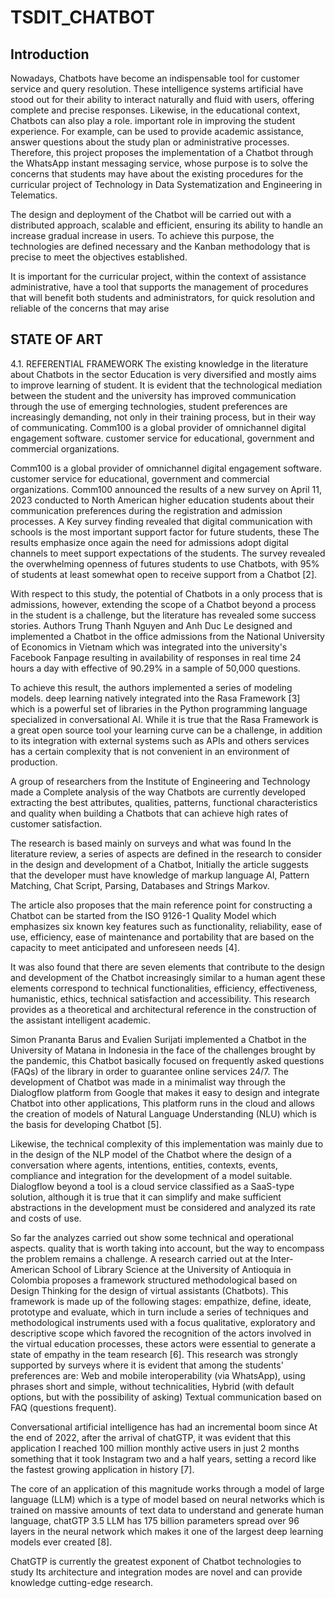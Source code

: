 # TSDIT_CHATBOT

## Introduction

Nowadays, Chatbots have become an indispensable tool for customer service and query resolution. These intelligence systems artificial have stood out for their ability to interact naturally and fluid with users, offering complete and precise responses. Likewise, in the educational context, Chatbots can also play a role. important role in improving the student experience. For example, can be used to provide academic assistance, answer questions about the study plan or administrative processes. Therefore, this project proposes the implementation of a Chatbot through the WhatsApp instant messaging service, whose purpose is to solve the concerns that students may have about the existing procedures for the curricular project of Technology in Data Systematization and Engineering in Telematics.

The design and deployment of the Chatbot will be carried out with a distributed approach, scalable and efficient, ensuring its ability to handle an increase gradual increase in users. To achieve this purpose, the technologies are defined necessary and the Kanban methodology that is precise to meet the objectives established.

It is important for the curricular project, within the context of assistance administrative, have a tool that supports the management of procedures that will benefit both students and administrators, for quick resolution and reliable of the concerns that may arise

## STATE OF ART

4.1. REFERENTIAL FRAMEWORK
The existing knowledge in the literature about Chatbots in the sector
Education is very diversified and mostly aims to improve learning
of student. It is evident that the technological mediation between the student and the
university has improved communication through the use of
emerging technologies, student preferences are increasingly
demanding, not only in their training process, but in their way of communicating.
Comm100 is a global provider of omnichannel digital engagement software.
customer service for educational, government and commercial organizations.

Comm100 is a global provider of omnichannel digital engagement software.
customer service for educational, government and commercial organizations.
Comm100 announced the results of a new survey on April 11, 2023
conducted to North American higher education students about their
communication preferences during the registration and admission processes. A
Key survey finding revealed that digital communication with schools
is the most important support factor for future students, these
The results emphasize once again the need for
admissions adopt digital channels to meet support expectations
of the students. The survey revealed the overwhelming openness of futures
students to use Chatbots, with 95% of students at least somewhat open
to receive support from a Chatbot [2].

With respect to this study, the potential of Chatbots in a
only process that is admissions, however, extending the scope of
a Chatbot beyond a process in the student is a challenge, but the
literature has revealed some success stories. Authors Trung Thanh
Nguyen and Anh Duc Le designed and implemented a Chatbot in the office
admissions from the National University of Economics in Vietnam which was
integrated into the university's Facebook Fanpage resulting in
availability of responses in real time 24 hours a day with effective
of 90.29% in a sample of 50,000 questions.

To achieve this result, the authors implemented a series of modeling models.
deep learning natively integrated into the Rasa Framework [3] which is
a powerful set of libraries in the Python programming language
specialized in conversational AI. While it is true that the Rasa Framework is
a great open source tool your learning curve can be a
challenge, in addition to its integration with external systems such as APIs and others
services has a certain complexity that is not convenient in an environment of
production.

A group of researchers from the Institute of Engineering and Technology made a
Complete analysis of the way Chatbots are currently developed
extracting the best attributes, qualities, patterns, functional characteristics
and quality when building a Chatbots that can achieve high rates of
customer satisfaction.

The research is based mainly on surveys and what was found
In the literature review, a series of aspects are defined in the research
to consider in the design and development of a Chatbot, Initially the article
suggests that the developer must have knowledge of markup language
AI, Pattern Matching, Chat Script, Parsing, Databases and Strings
Markov.

The article also proposes that the main reference point for constructing a
Chatbot can be started from the ISO 9126-1 Quality Model which emphasizes six
known key features such as functionality, reliability, ease of use,
efficiency, ease of maintenance and portability that are based on the capacity
to meet anticipated and unforeseen needs [4].

It was also found that there are seven elements that contribute to the design and
development of the Chatbot increasingly similar to a human agent these
elements correspond to technical functionalities, efficiency, effectiveness,
humanistic, ethics, technical satisfaction and accessibility. This research provides
as a theoretical and architectural reference in the construction of the assistant
intelligent academic.

Simon Prananta Barus and Evalien Surijati implemented a Chatbot in the
University of Matana in Indonesia in the face of the challenges brought by the pandemic, this
Chatbot basically focused on frequently asked questions (FAQs) of the
library in order to guarantee online services 24/7. The development of
Chatbot was made in a minimalist way through the Dialogflow platform
from Google that makes it easy to design and integrate Chatbot into other applications,
This platform runs in the cloud and allows the creation of models of
Natural Language Understanding (NLU) which is the basis for developing Chatbot
[5].

Likewise, the technical complexity of this implementation was mainly due to
in the design of the NLP model of the Chatbot where the design of
a conversation where agents, intentions, entities,
contexts, events, compliance and integration for the development of a model
suitable. Dialogflow beyond a tool is a cloud service
classified as a SaaS-type solution, although it is true that it can simplify
and make sufficient abstractions in the development must be considered and analyzed
its rate and costs of use.

So far the analyzes carried out show some technical and operational aspects.
quality that is worth taking into account, but the way to encompass the problem
remains a challenge. A research carried out at the Inter-American School
of Library Science at the University of Antioquia in Colombia proposes a framework
structured methodological based on Design Thinking for the design of
virtual assistants (Chatbots). This framework is made up of the following
stages: empathize, define, ideate, prototype and evaluate, which in turn include
a series of techniques and methodological instruments used with a focus
qualitative, exploratory and descriptive scope which favored the recognition
of the actors involved in the virtual education processes, these actors
were essential to generate a state of empathy in the team
research [6]. This research was strongly supported by surveys
where it is evident that among the students' preferences are:
Web and mobile interoperability (via WhatsApp), using phrases
short and simple, without technicalities, Hybrid (with default options, but
with the possibility of asking) Textual communication based on FAQ (questions
frequent).

Conversational artificial intelligence has had an incremental boom since
At the end of 2022, after the arrival of chatGTP, it was evident that this application
I reached 100 million monthly active users in just 2 months something
that it took Instagram two and a half years, setting a record like the
fastest growing application in history [7].

The core of an application of this magnitude works through a model of
large language (LLM) which is a type of model based on neural networks
which is trained on massive amounts of text data to understand and
generate human language, chatGTP 3.5 LLM has 175 billion
parameters spread over 96 layers in the neural network which makes it one
of the largest deep learning models ever created [8].

ChatGTP is currently the greatest exponent of Chatbot technologies to study Its architecture and integration modes are novel and can provide knowledge cutting-edge research.

